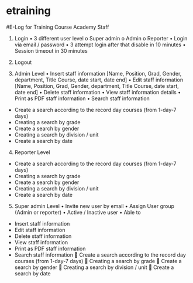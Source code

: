 # etraining
#E-Log for Training Course Academy Staff

1.	Login
•	3 different user level
o	Super admin
o	Admin
o	Reporter
•	Login via email / password
•	3 attempt login after that disable in 10 minutes
•	Session timeout in 30 minutes

2.	Logout

3.	Admin Level
•	Insert staff information 
[Name, Position, Grad, Gender, department, Title Course, date start, date end]
•	Edit staff information 
[Name, Position, Grad, Gender, department, Title Course, date start, date end]
•	Delete staff information 
•	View staff information details
•	Print as PDF staff information 
•	Search staff information
- Create a search according to the record day courses (from 1-day-7 days)
- Creating a search by grade
- Create a search by gender
- Creating a search by division / unit
- Create a search by date

4.	Reporter Level
- Create a search according to the record day courses (from 1-day-7 days)
- Creating a search by grade
- Create a search by gender
- Creating a search by division / unit
- Create a search by date

5.	Super admin Level
•	Invite new user by email
•	Assign User group (Admin or reporter)
•	Active / Inactive user
•	Able to
- Insert staff information
- Edit staff information
- Delete staff information
- View staff information
- Print as PDF staff information
- Search staff information
	Create a search according to the record day courses (from 1-day-7 days)
	Creating a search by grade
	Create a search by gender
	Creating a search by division / unit
	Create a search by date


